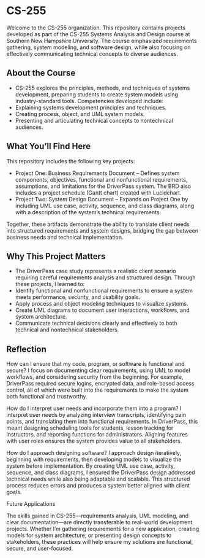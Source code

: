 # CS-255
Welcome to the CS-255 organization. This repository contains projects developed as part of the CS-255 Systems Analysis and Design course at Southern New Hampshire University. The course emphasized requirements gathering, system modeling, and software design, while also focusing on effectively communicating technical concepts to diverse audiences.

## About the Course

- CS-255 explores the principles, methods, and techniques of systems development, preparing students to create system models using industry-standard tools. Competencies developed include:
- Explaining systems development principles and techniques.
- Creating process, object, and UML system models.
- Presenting and articulating technical concepts to nontechnical audiences.

## What You’ll Find Here
This repository includes the following key projects:

- Project One: Business Requirements Document – Defines system components, objectives, functional and nonfunctional requirements, assumptions, and limitations for the DriverPass system. The BRD also includes a project schedule (Gantt chart) created with Lucidchart.
- Project Two: System Design Document – Expands on Project One by including UML use case, activity, sequence, and class diagrams, along with a description of the system’s technical requirements.

Together, these artifacts demonstrate the ability to translate client needs into structured requirements and system designs, bridging the gap between business needs and technical implementation.

## Why This Project Matters

- The DriverPass case study represents a realistic client scenario requiring careful requirements analysis and structured design. Through these projects, I learned to:
- Identify functional and nonfunctional requirements to ensure a system meets performance, security, and usability goals.
- Apply process and object modeling techniques to visualize systems.
- Create UML diagrams to document user interactions, workflows, and system architecture.
- Communicate technical decisions clearly and effectively to both technical and nontechnical stakeholders.

## Reflection

How can I ensure that my code, program, or software is functional and secure?
I focus on documenting clear requirements, using UML to model workflows, and considering security from the beginning. For example, DriverPass required secure logins, encrypted data, and role-based access control, all of which were built into the requirements to make the system both functional and trustworthy.

How do I interpret user needs and incorporate them into a program?
I interpret user needs by analyzing interview transcripts, identifying pain points, and translating them into functional requirements. In DriverPass, this meant designing scheduling tools for students, lesson tracking for instructors, and reporting functions for administrators. Aligning features with user roles ensures the system provides value to all stakeholders.

How do I approach designing software?
I approach design iteratively, beginning with requirements, then developing models to visualize the system before implementation. By creating UML use case, activity, sequence, and class diagrams, I ensured the DriverPass design addressed technical needs while also being adaptable and scalable. This structured process reduces errors and produces a system better aligned with client goals.

Future Applications

The skills gained in CS-255—requirements analysis, UML modeling, and clear documentation—are directly transferable to real-world development projects. Whether I’m gathering requirements for a new application, creating models for system architecture, or presenting design concepts to stakeholders, these practices will help ensure my solutions are functional, secure, and user-focused.
